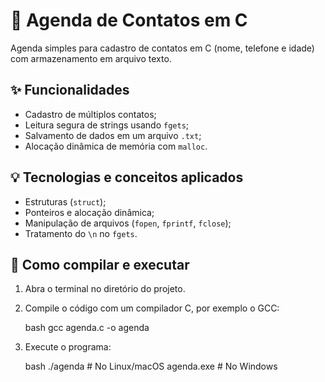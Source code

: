 # 📒 Agenda de Contatos em C

Agenda simples para cadastro de contatos em C (nome, telefone e idade) com armazenamento em arquivo texto.

## ✨ Funcionalidades

- Cadastro de múltiplos contatos;
- Leitura segura de strings usando `fgets`;
- Salvamento de dados em um arquivo `.txt`;
- Alocação dinâmica de memória com `malloc`.

## 💡 Tecnologias e conceitos aplicados

- Estruturas (`struct`);
- Ponteiros e alocação dinâmica;
- Manipulação de arquivos (`fopen`, `fprintf`, `fclose`);
- Tratamento do `\n` no `fgets`.

## 🔧 Como compilar e executar

1. Abra o terminal no diretório do projeto.
2. Compile o código com um compilador C, por exemplo o GCC:

   bash
   gcc agenda.c -o agenda
   

3. Execute o programa:

   bash
   ./agenda   # No Linux/macOS
   agenda.exe # No Windows
   
